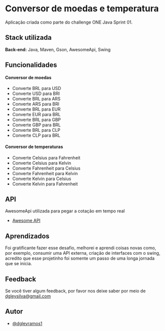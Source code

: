 # Conversor de moedas e temperatura

Aplicação criada como parte do challenge ONE Java Sprint 01.

## Stack utilizada

**Back-end:** Java, Maven, Gson, AwesomeApi, Swing

## Funcionalidades

#### Conversor de moedas

-   Converte BRL para USD
-   Converte USD para BRl
-   Converte BRL para ARS
-   Converte ARS para BRl
-   Converte BRL para EUR
-   Converte EUR para BRL
-   Converte BRL para GBP
-   Converte GBP para BRL
-   Converte BRL para CLP
-   Converte CLP para BRL

#### Conversor de temperaturas

-   Converte Celsius para Fahrenheit
-   Converte Celsius para Kelvin
-   Converte Fahrenheit para Celsius
-   Converte Fahrenheit para Kelvin
-   Converte Kelvin para Celsius
-   Converte Kelvin para Fahrenheit

## API

AwesomeApi utilizada para pegar a cotação em tempo real

-   [Awesome API](https://docs.awesomeapi.com.br/)

## Aprendizados

Foi gratificante fazer esse desafio, melhorei e aprendi coisas novas como, por exemplo, consumir uma API externa, criação de interfaces com o swing, acredito que esse projetinho foi somente um passo de uma longa jornada que se inicia.

## Feedback

Se você tiver algum feedback, por favor nos deixe saber por meio de dgleysilva@gmail.com

## Autor

-   [@dgleyramos1](https://github.com/dgleyramos1)
